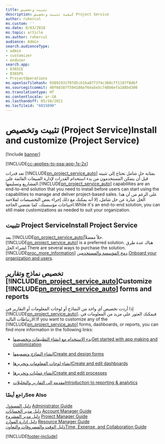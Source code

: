 ```yaml
---
title: تثبيت وتخصيص
description: كيفية تثبيت وتخصيص Project Service
author: ruhercul
ms.custom: ''
ms.date: 8/03/2018
ms.topic: article
ms.author: ruhercul
audience: Admin
search.audienceType:
- admin
- customizer
- enduser
search.app:
- D365CE
- D365PS
- ProjectOperations
ms.openlocfilehash: 93891931f07d5cb16a8773f4c360cff1187f8dbf
ms.sourcegitcommit: 40f68387f594180af64a5e5c748b6efa188bd300
ms.translationtype: HT
ms.contentlocale: ar-SA
ms.lasthandoff: 05/10/2021
ms.locfileid: "6015090"
---
```

# <a name="install-and-customize-project-service"></a><span data-ttu-id="284dd-103">تثبيت وتخصيص (Project Service)</span><span class="sxs-lookup"><span data-stu-id="284dd-103">Install and customize (Project Service)</span></span>

[!include [banner](../includes/psa-now-project-operations.md)]

[!INCLUDE[cc-applies-to-psa-app-1x-2x](../includes/cc-applies-to-psa-app-1x-2x.md)]

<span data-ttu-id="284dd-104">تعد قدرات [!INCLUDE[pn_project_service_auto](../includes/pn-project-service-auto.md)] بمثابة حل شامل تحتاج إلى تثبيته قبل أن يتمكن المستخدمون من بدء استخدام القدرات لإدارة المبيعات القائمة على المشاريع وتسليمها.</span><span class="sxs-lookup"><span data-stu-id="284dd-104">[!INCLUDE[pn_project_service_auto](../includes/pn-project-service-auto.md)] capabilities are an end-to-end solution that you need to install before users can start using the capabilities to manage and deliver project-based sales.</span></span> <span data-ttu-id="284dd-105">على الرغم من أن هذا الحل عبارة عن حل شامل، إلا أنه يمكنك مع ذلك إجراء بعض التخصيصات لملاءمة احتياجات مؤسستك، كما تقتضي الحاجة.</span><span class="sxs-lookup"><span data-stu-id="284dd-105">While it's an end-to-end solution, you can still make customizations as needed to suit your organization.</span></span>  
<!-- TODO: I expect to find the information on how to get and install this here. Please find that and add it here. Same for Project Service.--> 
  
## <a name="install-project-service"></a><span data-ttu-id="284dd-106">تثبيت Project Service</span><span class="sxs-lookup"><span data-stu-id="284dd-106">Install Project Service</span></span>  
 <span data-ttu-id="284dd-107">يعد [!INCLUDE[pn_project_service_auto](../includes/pn-project-service-auto.md)]حلاً مفضلاً.</span><span class="sxs-lookup"><span data-stu-id="284dd-107">[!INCLUDE[pn_project_service_auto](../includes/pn-project-service-auto.md)] is a preferred solution.</span></span> <span data-ttu-id="284dd-108">هناك عدة طرق لشراء الحل.</span><span class="sxs-lookup"><span data-stu-id="284dd-108">There are several ways to purchase the solution.</span></span> [!INCLUDE[proc_more_information](../includes/proc-more-information.md)] <span data-ttu-id="284dd-109">[دمج المؤسسة والمستخدمين](/dynamics365/customerengagement/on-premises/admin/onboard-your-organization-and-users-to-dynamics-365-online).</span><span class="sxs-lookup"><span data-stu-id="284dd-109">[Onboard your organization and users](/dynamics365/customerengagement/on-premises/admin/onboard-your-organization-and-users-to-dynamics-365-online).</span></span>  
  
## <a name="customize-pn_project_service_auto-forms-and-reports"></a><span data-ttu-id="284dd-110">تخصيص نماذج وتقارير [!INCLUDE[pn_project_service_auto](../includes/pn-project-service-auto.md)]</span><span class="sxs-lookup"><span data-stu-id="284dd-110">Customize [!INCLUDE[pn_project_service_auto](../includes/pn-project-service-auto.md)] forms and reports</span></span>  
 <span data-ttu-id="284dd-111">إذا أردت تخصيص أي واحد من النماذج أو لوحات المعلومات أو التقارير في [!INCLUDE[pn_project_service_auto](../includes/pn-project-service-auto.md)]، فيمكنك العثور على مزيد من المعلومات في الارتباطات التالية:</span><span class="sxs-lookup"><span data-stu-id="284dd-111">If you want to customize any of the [!INCLUDE[pn_project_service_auto](../includes/pn-project-service-auto.md)] forms, dashboards, or reports, you can find more information in the following links:</span></span>  
  
- [<span data-ttu-id="284dd-112">بدء الاستخدام مع إنشاء التطبيقات وتخصيصها</span><span class="sxs-lookup"><span data-stu-id="284dd-112">Get started with app making and customization</span></span>](/dynamics365/customerengagement/on-premises/customize/getting-started-customization)  
  
- [<span data-ttu-id="284dd-113">إنشاء النماذج وتصميمها</span><span class="sxs-lookup"><span data-stu-id="284dd-113">Create and design forms</span></span>](/dynamics365/customerengagement/on-premises/customize/create-design-forms)  
  
- [<span data-ttu-id="284dd-114">إنشاء لوحات المعلومات وتحريرها</span><span class="sxs-lookup"><span data-stu-id="284dd-114">Create and edit dashboards</span></span>](/dynamics365/customerengagement/on-premises/customize/create-edit-dashboards)  
  
- [<span data-ttu-id="284dd-115">إنشاء عمليات وتحريرها</span><span class="sxs-lookup"><span data-stu-id="284dd-115">Create and edit processes</span></span>](/dynamics365/customerengagement/on-premises/customize/guide-staff-through-common-tasks-processes)  
  
- [<span data-ttu-id="284dd-116">مقدمة إلى التقارير والتحليلات</span><span class="sxs-lookup"><span data-stu-id="284dd-116">Introduction to reporting & analytics</span></span>](/dynamics365/customerengagement/on-premises/analytics/reporting-analytics-with-dynamics-365)  
  
### <a name="see-also"></a><span data-ttu-id="284dd-117">راجع أيضًا</span><span class="sxs-lookup"><span data-stu-id="284dd-117">See Also</span></span>  
 <span data-ttu-id="284dd-118">[دليل المسؤول](../psa/admin-guide.md) </span><span class="sxs-lookup"><span data-stu-id="284dd-118">[Administrator Guide](../psa/admin-guide.md) </span></span>  
 <span data-ttu-id="284dd-119">[دليل مدير الحسابات](../psa/account-manager-guide.md) </span><span class="sxs-lookup"><span data-stu-id="284dd-119">[Account Manager Guide](../psa/account-manager-guide.md) </span></span>  
 <span data-ttu-id="284dd-120">[دليل مدير المشروع](../psa/project-manager-guide.md) </span><span class="sxs-lookup"><span data-stu-id="284dd-120">[Project Manager Guide](../psa/project-manager-guide.md) </span></span>  
 <span data-ttu-id="284dd-121">[دليل إدارة الموارد](../psa/resource-manager-guide.md) </span><span class="sxs-lookup"><span data-stu-id="284dd-121">[Resource Manager Guide](../psa/resource-manager-guide.md) </span></span>  
 [<span data-ttu-id="284dd-122">دليل الوقت والمصروفات والتعاون</span><span class="sxs-lookup"><span data-stu-id="284dd-122">Time, Expense, and Collaboration Guide</span></span>](../psa/time-expense-collaboration-guide.md)


[!INCLUDE[footer-include](../includes/footer-banner.md)]